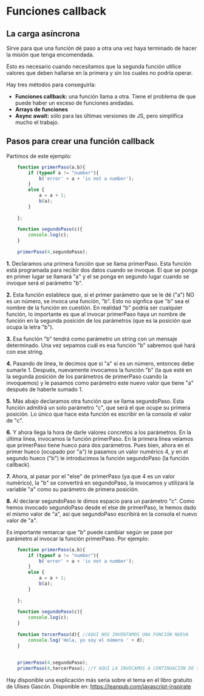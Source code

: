 # Funciones callback

## La carga asíncrona

Sirve para que una función dé paso a otra una vez haya terminado de hacer la misión que tenga encomendada.

Esto es necesario cuando necesitamos que la segunda función utilice valores que deben hallarse en la primera y sin los cuales no podría operar.

Hay tres métodos para conseguirla:

- **Funciones callback:** una función llama a otra. Tiene el problema de que puede haber un exceso de funciones anidadas.
- **Arrays de funciones**
- **Async await:** sólo para las últimas versiones de JS, pero simplifica mucho el trabajo.

## Pasos para crear una función callback

Partimos de este ejemplo:

```javascript
    function primerPaso(a,b){
        if (typeof a != "number"){
            b('error' + a + 'is not a number');
        }
        else {
            a = a + 1;
            b(a);
        }
        
    };
    
    function segundoPaso(c){
        console.log(c);
    }
    
    primerPaso(4,segundoPaso);
```

**1.** Declaramos una primera función que se llama primerPaso. Esta función está programada para recibir dos datos cuando se invoque. El que se ponga en primer lugar se llamará "a" y el se ponga en segundo lugar cuando se invoque será el parámetro "b".

**2.** Esta función establece que, si el primer parámetro que se le dé ("a") NO es un número, se invoca una función, "b". Esto no signfica que "b" sea el nombre de la función en cuestión. En realidad "b" podría ser cualquier función, lo importante es que al invocar primerPaso haya un nombre de función en la segunda posición de los parámetros (que es la posición que ocupa la letra "b"). 

**3.** Esa función "b" tendrá como parámetro un string con un mensaje determinado. Una vez sepamos cuál es esa función "b" sabremos qué hará con ese string.

**4.** Pasando de línea, le decimos que si "a" sí es un número, entonces debe sumarle 1. Después, nuevamente invocamos la función "b" (la que esté en la segunda posición de los parámetros de primerPaso cuando la invoquemos) y le pasamos como parámetro este nuevo valor que tiene "a" después de haberle sumado 1.

**5.** Más abajo declaramos otra función que se llama segundoPaso. Esta función admitirá un solo parámetro "c", que será el que ocupe su primera posición. Lo único que hace esta función es escribir en la consola el valor de "c".

**6.** Y ahora llega la hora de darle valores concretos a los parámetros. En la última línea, invocamos la función primerPaso. En la primera línea veíamos que primerPaso tiene hueco para dos parámetros. Pues bien, ahora en el primer hueco (ocupado por "a") le pasamos un valor numérico 4, y en el segundo hueco ("b") le introducimos la función segundoPaso (la función callback). 

**7.** Ahora, al pasar por el "else" de primerPaso (ya que 4 es un valor numérico), la "b" se convertirá en segundoPaso, la invocamos y utilizará la variable "a" como su parámetro de primera posición. 

**8.** Al declarar segundoPaso le dimos espacio para un parámetro "c". Como hemos invocado segundoPaso desde el else de primerPaso, le hemos dado el mismo valor de "a", así que segundoPaso escribirá en la consola el nuevo valor de "a". 

Es importante remarcar que "b" puede cambiar según se pase por parámetro al invocar la función primerPaso. Por ejemplo:

```javascript
    function primerPaso(a,b){
        if (typeof a != "number"){
            b('error' + a + 'is not a number');
        }
        else {
            a = a + 1;
            b(a);
        }
        
    };
    
    function segundoPaso(c){
        console.log(c);
    }
    
    function tercerPaso(d){ //AQUÍ NOS INVENTAMOS UNA FUNCIÓN NUEVA
        console.log('Hola, yo soy el número ' + d);
    }
    
    
    primerPaso(4,segundoPaso);
    primerPaso(4,tercerPaso); //Y AQUÍ LA INVOCAMOS A CONTINUACIÓN DE segundoPaso
```

Hay disponible una explicación más seria sobre el tema en el libro gratuito de Ulises Gascón. Disponible en: https://leanpub.com/javascript-inspirate

